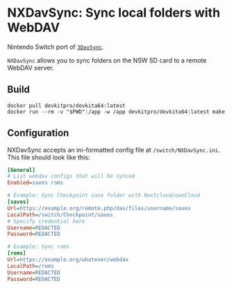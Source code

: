# NXDavSync: Sync local folders with WebDAV

Nintendo Switch port of [`3DavSync`](https://github.com/szclsya/3DavSync).

`NXDavSync` allows you to sync folders on the NSW SD card to a remote WebDAV server.

## Build

```
docker pull devkitpro/devkita64:latest
docker run --rm -v "$PWD":/app -w /app devkitpro/devkita64:latest make
```

## Configuration
NXDavSync accepts an ini-formatted config file at `/switch/NXDavSync.ini`. This file should look like this:

```ini
[General]
# List webdav configs that will be synced
Enabled=saves roms

# Example: Sync Checkpoint save folder with Nextcloud/ownCloud
[saves]
Url=https://example.org/remote.php/dav/files/username/saves
LocalPath=/switch/Checkpoint/saves
# Specify credential here
Username=REDACTED
Password=REDACTED

# Example: Sync roms
[roms]
Url=https://example.org/whatever/webdav
LocalPath=/roms
Username=REDACTED
Password=REDACTED
```
